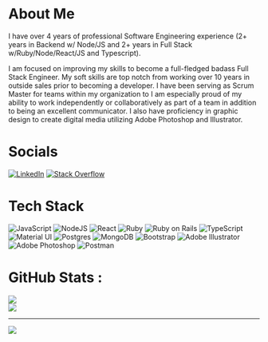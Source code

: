 # About Me
I have over 4 years of professional Software Engineering experience (2+ years in Backend w/ Node/JS and 2+ years in Full Stack w/Ruby/Node/React/JS and Typescript).

I am focused on improving my skills to become a full-fledged badass Full Stack Engineer.
My soft skills are top notch from working over 10 years in outside sales prior to becoming a developer. I have been serving as Scrum Master for teams within my organization to 
I am especially proud of my ability to work independently or collaboratively as part of a team in addition to being an excellent communicator. 
I also have proficiency in graphic design to create digital media utilizing Adobe Photoshop and Illustrator.

# Socials
[![LinkedIn](https://img.shields.io/badge/LinkedIn-%230077B5.svg?logo=linkedin&logoColor=white)](https://linkedin.com/in/https://www.linkedin.com/in/chrispolishak/) [![Stack Overflow](https://img.shields.io/badge/-Stackoverflow-FE7A16?logo=stack-overflow&logoColor=white)](https://stackoverflow.com/users/cpolish) 

# Tech Stack
![JavaScript](https://img.shields.io/badge/javascript-%23323330.svg?style=for-the-badge&logo=javascript&logoColor=%23F7DF1E) ![NodeJS](https://img.shields.io/badge/node.js-6DA55F?style=for-the-badge&logo=node.js&logoColor=white) ![React](https://img.shields.io/badge/react-%2320232a.svg?style=for-the-badge&logo=react&logoColor=%2361DAFB) ![Ruby](https://img.shields.io/badge/ruby-E9573F.svg?style=for-the-badge&logo=ruby&logoColor=white) ![Ruby on Rails](https://img.shields.io/badge/ruby_on_rails-D30001.svg?style=for-the-badge&logo=rubyonrails&logoColor=white) ![TypeScript](https://img.shields.io/badge/typescript-3178C6.svg?style=for-the-badge&logo=typescript&logoColor=white) ![Material UI](https://img.shields.io/badge/-material_UI-%23316192.svg?style=for-the-badge) ![Postgres](https://img.shields.io/badge/postgres-%23316192.svg?style=for-the-badge&logo=postgresql&logoColor=white) ![MongoDB](https://img.shields.io/badge/MongoDB-%234ea94b.svg?style=for-the-badge&logo=mongodb&logoColor=white) ![Bootstrap](https://img.shields.io/badge/bootstrap-%23563D7C.svg?style=for-the-badge&logo=bootstrap&logoColor=white)  ![Adobe Illustrator](https://img.shields.io/badge/adobe_illustrator-%23FF9A00.svg?style=for-the-badge&logo=adobeillustrator&logoColor=white) ![Adobe Photoshop](https://img.shields.io/badge/adobe_photoshop-%2331A8FF.svg?style=for-the-badge&logo=adobephotoshop&logoColor=white) ![Postman](https://img.shields.io/badge/Postman-FF6C37?style=for-the-badge&logo=postman&logoColor=white)
# GitHub Stats :
![](https://github-readme-streak-stats.herokuapp.com/?user=cpolishak&theme=blueberry&hide_border=false)<br/>
![](https://github-readme-stats.vercel.app/api/top-langs/?username=cpolishak&theme=blueberry&hide_border=false&include_all_commits=false&count_private=false&layout=compact)

---
[![](https://visitcount.itsvg.in/api?id=cpolishak&icon=0&color=0)](https://visitcount.itsvg.in)
